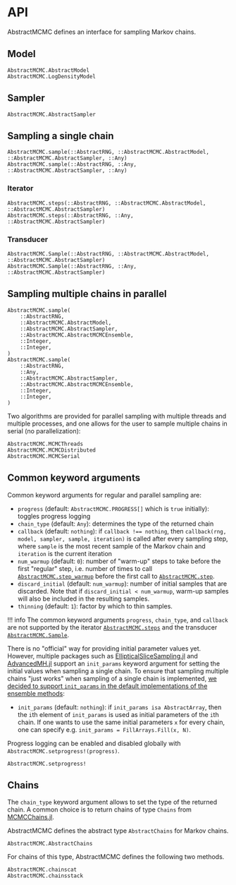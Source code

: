# API

AbstractMCMC defines an interface for sampling Markov chains.

## Model

```@docs
AbstractMCMC.AbstractModel
AbstractMCMC.LogDensityModel
```

## Sampler

```@docs
AbstractMCMC.AbstractSampler
```

## Sampling a single chain

```@docs
AbstractMCMC.sample(::AbstractRNG, ::AbstractMCMC.AbstractModel, ::AbstractMCMC.AbstractSampler, ::Any)
AbstractMCMC.sample(::AbstractRNG, ::Any, ::AbstractMCMC.AbstractSampler, ::Any)

```

### Iterator

```@docs
AbstractMCMC.steps(::AbstractRNG, ::AbstractMCMC.AbstractModel, ::AbstractMCMC.AbstractSampler)
AbstractMCMC.steps(::AbstractRNG, ::Any, ::AbstractMCMC.AbstractSampler)
```

### Transducer

```@docs
AbstractMCMC.Sample(::AbstractRNG, ::AbstractMCMC.AbstractModel, ::AbstractMCMC.AbstractSampler)
AbstractMCMC.Sample(::AbstractRNG, ::Any, ::AbstractMCMC.AbstractSampler)
```

## Sampling multiple chains in parallel

```@docs
AbstractMCMC.sample(
    ::AbstractRNG,
    ::AbstractMCMC.AbstractModel,
    ::AbstractMCMC.AbstractSampler,
    ::AbstractMCMC.AbstractMCMCEnsemble,
    ::Integer,
    ::Integer,
)
AbstractMCMC.sample(
    ::AbstractRNG,
    ::Any,
    ::AbstractMCMC.AbstractSampler,
    ::AbstractMCMC.AbstractMCMCEnsemble,
    ::Integer,
    ::Integer,
)
```

Two algorithms are provided for parallel sampling with multiple threads and multiple processes, and one allows for the user to sample multiple chains in serial (no parallelization):
```@docs
AbstractMCMC.MCMCThreads
AbstractMCMC.MCMCDistributed
AbstractMCMC.MCMCSerial
```

## Common keyword arguments

Common keyword arguments for regular and parallel sampling are:
- `progress` (default: `AbstractMCMC.PROGRESS[]` which is `true` initially):  toggles progress logging
- `chain_type` (default: `Any`): determines the type of the returned chain
- `callback` (default: `nothing`): if `callback !== nothing`, then
  `callback(rng, model, sampler, sample, iteration)` is called after every sampling step,
  where `sample` is the most recent sample of the Markov chain and `iteration` is the current iteration
- `num_warmup` (default: `0`): number of "warm-up" steps to take before the first "regular" step, 
   i.e. number of times to call [`AbstractMCMC.step_warmup`](@ref) before the first call to 
   [`AbstractMCMC.step`](@ref).
- `discard_initial` (default: `num_warmup`): number of initial samples that are discarded. Note that
  if `discard_initial < num_warmup`, warm-up samples will also be included in the resulting samples.
- `thinning` (default: `1`): factor by which to thin samples.

!!! info
    The common keyword arguments `progress`, `chain_type`, and `callback` are not supported by the iterator [`AbstractMCMC.steps`](@ref) and the transducer [`AbstractMCMC.Sample`](@ref).

There is no "official" way for providing initial parameter values yet.
However, multiple packages such as [EllipticalSliceSampling.jl](https://github.com/TuringLang/EllipticalSliceSampling.jl) and [AdvancedMH.jl](https://github.com/TuringLang/AdvancedMH.jl) support an `init_params` keyword argument for setting the initial values when sampling a single chain.
To ensure that sampling multiple chains "just works" when sampling of a single chain is implemented, [we decided to support `init_params` in the default implementations of the ensemble methods](https://github.com/TuringLang/AbstractMCMC.jl/pull/94):
- `init_params` (default: `nothing`): if `init_params isa AbstractArray`, then the `i`th element of `init_params` is used as initial parameters of the `i`th chain. If one wants to use the same initial parameters `x` for every chain, one can specify e.g. `init_params = FillArrays.Fill(x, N)`.

Progress logging can be enabled and disabled globally with `AbstractMCMC.setprogress!(progress)`.

```@docs
AbstractMCMC.setprogress!
```

## Chains

The `chain_type` keyword argument allows to set the type of the returned chain. A common
choice is to return chains of type `Chains` from [MCMCChains.jl](https://github.com/TuringLang/MCMCChains.jl).

AbstractMCMC defines the abstract type `AbstractChains` for Markov chains.

```@docs
AbstractMCMC.AbstractChains
```

For chains of this type, AbstractMCMC defines the following two methods.

```@docs
AbstractMCMC.chainscat
AbstractMCMC.chainsstack
```

